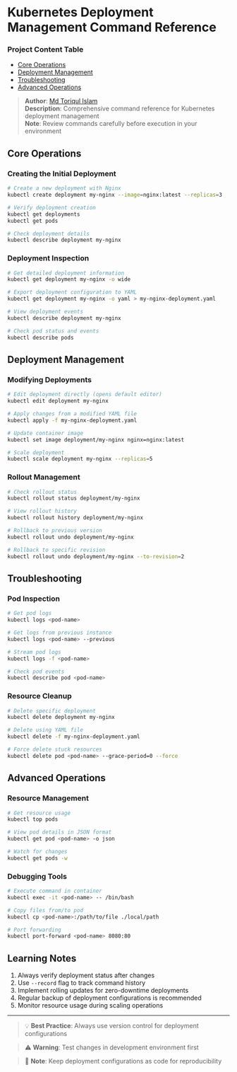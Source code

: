 # Kubernetes Deployment Management Command Reference

### Project Content Table
- [Core Operations](#core-operations)
- [Deployment Management](#deployment-management)
- [Troubleshooting](#troubleshooting)
- [Advanced Operations](#advanced-operations)

> **Author**: [Md Toriqul Islam](https://linkedin.com/in/thetoriqul)  
> **Description**: Comprehensive command reference for Kubernetes deployment management  
> **Note**: Review commands carefully before execution in your environment

## Core Operations

### Creating the Initial Deployment
```bash
# Create a new deployment with Nginx
kubectl create deployment my-nginx --image=nginx:latest --replicas=3

# Verify deployment creation
kubectl get deployments
kubectl get pods

# Check deployment details
kubectl describe deployment my-nginx
```

### Deployment Inspection
```bash
# Get detailed deployment information
kubectl get deployment my-nginx -o wide

# Export deployment configuration to YAML
kubectl get deployment my-nginx -o yaml > my-nginx-deployment.yaml

# View deployment events
kubectl describe deployment my-nginx

# Check pod status and events
kubectl describe pods
```

## Deployment Management

### Modifying Deployments
```bash
# Edit deployment directly (opens default editor)
kubectl edit deployment my-nginx

# Apply changes from a modified YAML file
kubectl apply -f my-nginx-deployment.yaml

# Update container image
kubectl set image deployment/my-nginx nginx=nginx:latest

# Scale deployment
kubectl scale deployment my-nginx --replicas=5
```

### Rollout Management
```bash
# Check rollout status
kubectl rollout status deployment/my-nginx

# View rollout history
kubectl rollout history deployment/my-nginx

# Rollback to previous version
kubectl rollout undo deployment/my-nginx

# Rollback to specific revision
kubectl rollout undo deployment/my-nginx --to-revision=2
```

## Troubleshooting

### Pod Inspection
```bash
# Get pod logs
kubectl logs <pod-name>

# Get logs from previous instance
kubectl logs <pod-name> --previous

# Stream pod logs
kubectl logs -f <pod-name>

# Check pod events
kubectl describe pod <pod-name>
```

### Resource Cleanup
```bash
# Delete specific deployment
kubectl delete deployment my-nginx

# Delete using YAML file
kubectl delete -f my-nginx-deployment.yaml

# Force delete stuck resources
kubectl delete pod <pod-name> --grace-period=0 --force
```

## Advanced Operations

### Resource Management
```bash
# Get resource usage
kubectl top pods

# View pod details in JSON format
kubectl get pod <pod-name> -o json

# Watch for changes
kubectl get pods -w
```

### Debugging Tools
```bash
# Execute command in container
kubectl exec -it <pod-name> -- /bin/bash

# Copy files from/to pod
kubectl cp <pod-name>:/path/to/file ./local/path

# Port forwarding
kubectl port-forward <pod-name> 8080:80
```

## Learning Notes

1. Always verify deployment status after changes
2. Use `--record` flag to track command history
3. Implement rolling updates for zero-downtime deployments
4. Regular backup of deployment configurations is recommended
5. Monitor resource usage during scaling operations

---

> 💡 **Best Practice**: Always use version control for deployment configurations

> ⚠️ **Warning**: Test changes in development environment first

> 📝 **Note**: Keep deployment configurations as code for reproducibility